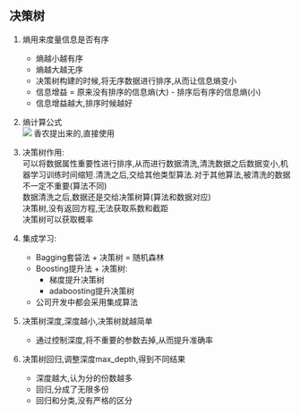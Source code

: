 ## 决策树
1. 熵用来度量信息是否有序
	- 熵越小越有序
	- 熵越大越无序
	- 决策树构建的时候,将无序数据进行排序,从而让信息熵变小
	- 信息增益 = 原来没有排序的信息熵(大) - 排序后有序的信息熵(小)
	- 信息增益越大,排序时候越好

2. 熵计算公式   
	![](https://i.imgur.com/OSPZh33.png)
	香农提出来的,直接使用
3. 决策树作用:    
	可以将数据属性重要性进行排序,从而进行数据清洗,清洗数据之后数据变小,机器学习训练时间缩短.清洗之后,交给其他类型算法.对于其他算法,被清洗的数据不一定不重要(算法不同)   
	数据清洗之后,数据还是交给决策树算(算法和数据对应)   
	决策树,没有返回方程,无法获取系数和截距   
	决策树可以获取概率
4. 集成学习:
	- Bagging套袋法 + 决策树 = 随机森林
	- Boosting提升法 + 决策树:
		- 梯度提升决策树
		- adaboosting提升决策树
	- 公司开发中都会采用集成算法 

5. 决策树深度,深度越小,决策树就越简单
	- 通过控制深度,将不重要的参数去掉,从而提升准确率

6. 决策树回归,调整深度max_depth,得到不同结果
	- 深度越大,认为分的份数越多
	- 回归,分成了无限多份
	- 回归和分类,没有严格的区分